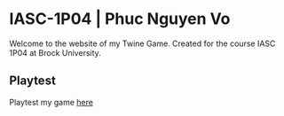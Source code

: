 # IASC-1P04 | Phuc Nguyen Vo

Welcome to the website of my Twine Game. Created for the course IASC 1P04 at Brock University. 

## Playtest

Playtest my game [here]()
